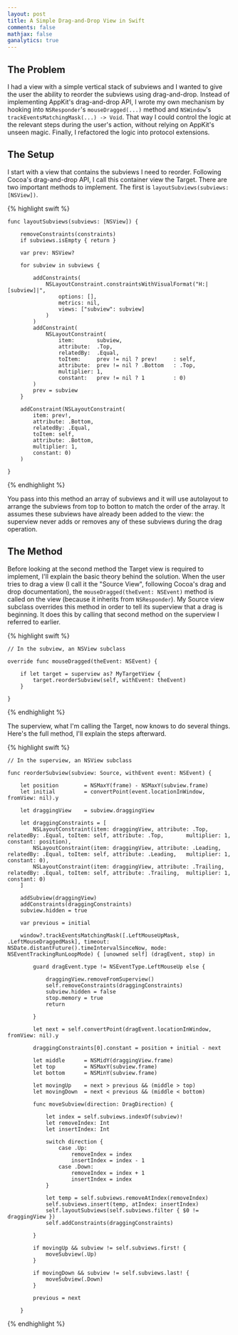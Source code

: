 ```yaml
---
layout: post
title: A Simple Drag-and-Drop View in Swift
comments: false
mathjax: false
ganalytics: true
---
```


## The Problem

I had a view with a simple vertical stack of subviews and I wanted to give the user the ability to reorder the subviews using drag-and-drop. Instead of implementing AppKit's drag-and-drop API, I wrote my own mechanism by hooking into `NSResponder`'s `mouseDragged(...)` method and `NSWindow`'s `trackEventsMatchingMask(...) -> Void`. That way I could control the logic at the relevant steps during the user's action, without relying on AppKit's unseen magic. Finally, I refactored the logic into protocol extensions.

## The Setup

I start with a view that contains the subviews I need to reorder. Following Cocoa's drag-and-drop API, I call this container view the Target. There are two important methods to implement. The first is `layoutSubviews(subviews: [NSView])`. 

{% highlight swift %}

    func layoutSubviews(subviews: [NSView]) {
        
        removeConstraints(constraints)
        if subviews.isEmpty { return }
        
        var prev: NSView?
        
        for subview in subviews {
            
            addConstraints(
            	NSLayoutConstraint.constraintsWithVisualFormat("H:|[subview]|",
					options: [], 
            		metrics: nil,
            		views: ["subview": subview]
				)
			)
            addConstraint(
                NSLayoutConstraint(
                    item:       subview,
                    attribute:  .Top,
                    relatedBy:  .Equal,
                    toItem:     prev != nil ? prev!     : self,
                    attribute:  prev != nil ? .Bottom   : .Top,
                    multiplier: 1,
                    constant:   prev != nil ? 1         : 0)
            )
            prev = subview
        }
        
        addConstraint(NSLayoutConstraint(
        	item: prev!, 
        	attribute: .Bottom, 
        	relatedBy: .Equal, 
        	toItem: self, 
        	attribute: .Bottom, 
        	multiplier: 1, 
        	constant: 0)
		)
        
    }
    
{% endhighlight %}

You pass into this method an array of subviews and it will use autolayout to arrange the subviews from top to botton to match the order of the array. It assumes these subviews have already been added to the view: the superview never adds or removes any of these subviews during the drag operation.

## The Method

Before looking at the second method the Target view is required to implement, I'll explain the basic theory behind the solution. When the user tries to drag a view (I call it the "Source View", following Cocoa's drag and drop documentation), the `mouseDragged(theEvent: NSEvent)` method is called on the view (because it inherits from `NSResponder`). My Source view subclass overrides this method in order to tell its superview that a drag is beginning. It does this by calling that second method on the superview I referred to earlier. 

{% highlight swift %}

	// In the subview, an NSView subclass

    override func mouseDragged(theEvent: NSEvent) {

        if let target = superview as? MyTargetView {
            target.reorderSubview(self, withEvent: theEvent)
        }
        
    }

{% endhighlight %}

The superview, what I'm calling the Target, now knows to do several things. Here's the full method, I'll explain the steps afterward.

{% highlight swift %}

	// In the superview, an NSView subclass

    func reorderSubview(subview: Source, withEvent event: NSEvent) {
        
        let position        = NSMaxY(frame) - NSMaxY(subview.frame)
        let initial         = convertPoint(event.locationInWindow, fromView: nil).y
        
        let draggingView    = subview.draggingView
        
        let draggingConstraints = [
            NSLayoutConstraint(item: draggingView, attribute: .Top,      relatedBy: .Equal, toItem: self, attribute: .Top,       multiplier: 1, constant: position),
            NSLayoutConstraint(item: draggingView, attribute: .Leading,  relatedBy: .Equal, toItem: self, attribute: .Leading,   multiplier: 1, constant: 0),
            NSLayoutConstraint(item: draggingView, attribute: .Trailing, relatedBy: .Equal, toItem: self, attribute: .Trailing,  multiplier: 1, constant: 0)
        ]
        
        addSubview(draggingView)
        addConstraints(draggingConstraints)
        subview.hidden = true
        
        var previous = initial
        
        window?.trackEventsMatchingMask([.LeftMouseUpMask, .LeftMouseDraggedMask], timeout: NSDate.distantFuture().timeIntervalSinceNow, mode: NSEventTrackingRunLoopMode) { [unowned self] (dragEvent, stop) in
            
            guard dragEvent.type != NSEventType.LeftMouseUp else {
                
                draggingView.removeFromSuperview()
                self.removeConstraints(draggingConstraints)
                subview.hidden = false
                stop.memory = true
                return
                
            }
            
            let next = self.convertPoint(dragEvent.locationInWindow, fromView: nil).y
            
            draggingConstraints[0].constant = position + initial - next
        
            let middle      = NSMidY(draggingView.frame)
            let top         = NSMaxY(subview.frame)
            let bottom      = NSMinY(subview.frame)
            
            let movingUp    = next > previous && (middle > top)
            let movingDown  = next < previous && (middle < bottom)
            
            func moveSubview(direction: DragDirection) {
                
                let index = self.subviews.indexOf(subview)!
                let removeIndex: Int
                let insertIndex: Int
                
                switch direction {
                    case .Up:
                        removeIndex = index
                        insertIndex = index - 1
                    case .Down:
                        removeIndex = index + 1
                        insertIndex = index
                }
                
                let temp = self.subviews.removeAtIndex(removeIndex)
                self.subviews.insert(temp, atIndex: insertIndex)
                self.layoutSubviews(self.subviews.filter { $0 != draggingView })
                self.addConstraints(draggingConstraints)
                
            }
            
            if movingUp && subview != self.subviews.first! {
                moveSubview(.Up)
            }
            
            if movingDown && subview != self.subviews.last! {
                moveSubview(.Down)
            }
            
            previous = next
            
        }

{% endhighlight %}

